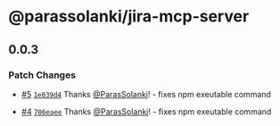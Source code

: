 # @parassolanki/jira-mcp-server

## 0.0.3

### Patch Changes

- [#5](https://github.com/ParasSolanki/jira-mcp-server/pull/5) [`1e039d4`](https://github.com/ParasSolanki/jira-mcp-server/commit/1e039d44256b05bb1848d9238cd33114457407c2) Thanks [@ParasSolanki](https://github.com/ParasSolanki)! - fixes npm exeutable command

- [#4](https://github.com/ParasSolanki/jira-mcp-server/pull/4) [`706eaee`](https://github.com/ParasSolanki/jira-mcp-server/commit/706eaee37de1633f9be71a8ed2967eff9d12a6bc) Thanks [@ParasSolanki](https://github.com/ParasSolanki)! - fixes npm exeutable command

